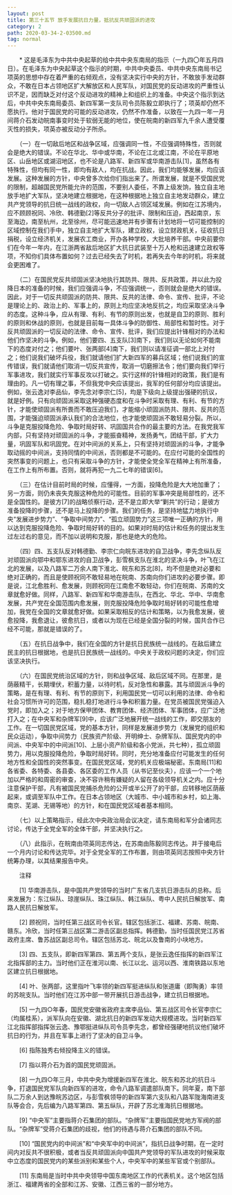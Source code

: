 ```yaml
---
layout: post
title: 第三十五节 放手发展抗日力量，抵抗反共顽固派的进攻
category: 2
path: 2020-03-34-2-03500.md
tag: normal
---
```


　　* 这是毛泽东为中共中央起草的给中共中央东南局的指示（一九四〇年五月四日）。在毛泽东为中央起草这个指示的时期，中共中央委员、中共中央东南局书记项英的思想中存在着严重的右倾观点，没有坚决实行中央的方针，不敢放手发动群众，不敢在日本占领地区扩大解放区和人民军队，对国民党的反动进攻的严重性认识不足，因而缺乏对付这个反动进攻的精神上和组织上的准备。中央这个指示到达后，中共中央东南局委员、新四军第一支队司令员陈毅立即执行了；项英却仍然不愿执行。他对于国民党的可能的反动进攻，仍然不作准备，以致在一九四一年一月间蒋介石发动皖南事变时处于软弱无能的地位，使在皖南的新四军九千余人遭受覆灭性的损失，项英亦被反动分子所杀。


　　（一）在一切敌后地区和战争区域，应强调同一性，不应强调特殊性，否则就会是绝大的错误。不论在华北、华中或华南，不论在江北或江南，不论在平原地区、山岳地区或湖沼地区，也不论是八路军、新四军或华南游击队[1]，虽然各有特殊性，但均有同一性，即均有敌人，均在抗战。因此，我们均能够发展，均应该发展。这种发展的方针，中央曾多次给你们指出来了。所谓发展，就是不受国民党的限制，超越国民党所能允许的范围，不要别人委任，不靠上级发饷，独立自主地放手地扩大军队，坚决地建立根据地，在这种根据地上独立自主地发动群众，建立共产党领导的抗日统一战线的政权，向一切敌人占领区域发展。例如在江苏境内，应不顾顾祝同、冷欣、韩德勤[2]等反共分子的批评、限制和压迫，西起南京，东至海边，南至杭州，北至徐州，尽可能迅速地并有步骤有计划地将一切可能控制的区域控制在我们手中，独立自主地扩大军队，建立政权，设立财政机关，征收抗日捐税，设立经济机关，发展农工商业，开办各种学校，大批培养干部。中央前要你们在今年一年内，在江浙两省敌后地区扩大抗日武装至十万人枪和迅速建立政权等项，不知你们具体布置如何？过去已经失去了时机，若再失去今年的时机，将来就会更困难了。

　　（二）在国民党反共顽固派坚决地执行其防共、限共、反共政策，并以此为投降日本的准备的时候，我们应强调斗争，不应强调统一，否则就会是绝大的错误。因此，对于一切反共顽固派的防共、限共、反共的法律、命令、宣传、批评，不论是理论上的、政治上的、军事上的，原则上均应坚决地反抗之，均应采取坚决斗争的态度。这种斗争，应从有理、有利、有节的原则出发，也就是自卫的原则、胜利的原则和休战的原则，也就是目前每一具体斗争的防御性、局部性和暂时性。对于反共顽固派的一切反动的法律、命令、宣传、批评，我们应提出针锋相对的办法和他们作坚决的斗争。例如，他们要四、五支队[3]南下，我们则以无论如何不能南下的态度对付之；他们要叶、张两部[4]南下，我们则以请准征调一部北上对付之；他们说我们破坏兵役，我们就请他们扩大新四军的募兵区域；他们说我们的宣传错误，我们就请他们取消一切反共宣传，取消一切磨擦法令；他们要向我们举行军事进攻，我们就实行军事反攻以打破之。实行这样的针锋相对的政策，我们是有理由的。凡一切有理之事，不但我党中央应该提出，我军的任何部分均应该提出。例如，张云逸对李品仙，李先念对李宗仁[5]，均是下级向上级提出强硬的抗议，就是好例。只有向顽固派采取这种强硬态度和在斗争时采取有理、有利、有节的方针，才能使顽固派有所畏而不敢压迫我们，才能缩小顽固派防共、限共、反共的范围，才能强迫顽固派承认我们的合法地位，也才能使顽固派不敢轻易分裂。所以，斗争是克服投降危险、争取时局好转、巩固国共合作的最主要的方法。在我党我军内部，只有坚持对顽固派的斗争，才能振奋精神，发扬勇气，团结干部，扩大力量，巩固军队和巩固党。在对中间派的关系上，只有坚持对顽固派的斗争，才能争取动摇的中间派，支持同情的中间派，否则都是不可能的。在应付可能的全国性的突然事变的问题上，也只有采取斗争的方针，才能使全党全军在精神上有所准备，在工作上有所布置。否则，就将再犯一九二七年的错误[6]。

　　（三）在估计目前时局的时候，应懂得，一方面，投降危险是大大地加重了；另一方面，则仍未丧失克服这种危险的可能性。目前的军事冲突是局部性的，还不是全国性的。是彼方[7]的战略侦察行动，还不是立即大举“剿共”的行动；是彼方准备投降的步骤，还不是马上投降的步骤。我们的任务，是坚持地猛力地执行中央“发展进步势力”、“争取中间势力”、“孤立顽固势力”这三项唯一正确的方针，用以达到克服投降危险、争取时局好转的目的。如果对时局的估计和任务的提出发生过左过右的意见，而不加以说明和克服，那也是绝大的危险。

　　（四）四、五支队反对韩德勤、李宗仁向皖东进攻的自卫战争，李先念纵队反对顽固派向鄂中和鄂东进攻的自卫战争，彭雪枫支队在淮北的坚决斗争，叶飞在江北的发展，以及八路军二万余人南下淮北、皖东和苏北[8]，均不但是绝对必要和绝对正确的，而且是使顾祝同不敢轻易地在皖南、苏南向你们进攻的必要步骤。即是说，江北愈胜利、愈发展，则顾祝同在江南愈不敢轻动，你们在皖南、苏南的文章就愈好做。同样，八路军、新四军和华南游击队，在西北、华北、华中、华南愈发展，共产党在全国范围内愈发展，则克服投降危险争取时局好转的可能性愈增加，我党在全国的文章就愈好做。如果采取相反的估计和策略，以为我愈发展，彼愈投降，我愈退让，彼愈抗日，或者以为现在已经是全国分裂的时候，国共合作已经不可能，那就是错误的了。

　　（五）在抗日战争中，我们在全国的方针是抗日民族统一战线的。在敌后建立民主的抗日根据地，也是抗日民族统一战线的。中央关于政权问题的决定，你们应该坚决执行。

　　（六）在国民党统治区域的方针，则和战争区域、敌后区域不同。在那里，是荫蔽精干，长期埋伏，积蓄力量，以待时机，反对急性和暴露。其与顽固派斗争的策略，是在有理、有利、有节的原则下，利用国民党一切可以利用的法律、命令和社会习惯所许可的范围，稳扎稳打地进行斗争和积蓄力量。在党员被国民党强迫入党时，即加入之；对于地方保甲团体、教育团体、经济团体、军事团体，应广泛地打入之；在中央军和杂牌军[9]中，应该广泛地展开统一战线的工作，即交朋友的工作。在一切国民党区域，党的基本方针，同样是发展进步势力（发展党的组织和民众运动），争取中间势力（民族资产阶级、开明绅士、杂牌军队、国民党内的中间派、中央军中的中间派[10]、上层小资产阶级和各小党派，共七种），孤立顽固势力，用以克服投降危险，争取时局好转。同时，充分地准备应付可能发生的任何地方性和全国性的突然事变。在国民党区域，党的机关应极端秘密。东南局[11]和各省委、各特委、各县委、各区委的工作人员（从书记至伙夫），应该一个一个地加以严格的和周密的审查，决不容许稍有嫌疑的人留在各级领导机关之内。应十分注意保护干部，凡有被国民党捕杀危险的公开或半公开了的干部，应转移地区荫蔽起来，或调至军队中工作。在日本占领地区（大城市、中小城市和乡村，如上海、南京、芜湖、无锡等地）的方针，和在国民党区域者基本相同。

　　（七）以上策略指示，经此次中央政治局会议决定，请东南局和军分会诸同志讨论，传达于全党全军的全体干部，并坚决执行之。

　　（八）此指示，在皖南由项英同志传达，在苏南由陈毅同志传达。并于接电后一个月内讨论和传达完毕。对于全党全军的工作布置，则由项英同志按照中央方针统筹办理，以其结果报告中央。


　　注释

　　[1] 华南游击队，是中国共产党领导的当时广东省几支抗日游击队的总称。后来发展为：东江纵队、琼崖纵队、珠江纵队、韩江纵队、粤中人民抗日解放军、南路人民抗日解放军。

　　[2] 顾祝同，当时任第三战区司令长官。辖区包括浙江、福建、苏南、皖南、赣东。冷欣，当时任第三战区第二游击区副总指挥。韩德勤，当时任国民党江苏省政府主席、鲁苏战区副总司令。辖区包括苏北、皖北以及鲁南的小块地方。

　　[3] 四、五支队，即新四军第四、第五两个支队，是张云逸任指挥的新四军江北指挥部的主力。当时他们正在淮河以南、长江以北、运河以西、淮南铁路以东地区建立抗日根据地。

　　[4] 叶、张两部，这里指叶飞率领的新四军挺进纵队和张道庸（即陶勇）率领的苏皖支队。当时他们在江苏中部一带开展抗日游击战争，建立抗日根据地。

　　[5] 一九四○年春，国民党安徽省政府主席李品仙、第五战区司令长官李宗仁（均属桂系），派军队向在安徽、湖北抗日的新四军发动大规模进攻。当时新四军江北指挥部指挥张云逸、豫鄂挺进纵队司令员李先念，都曾经强硬地抗议他们破坏抗日的行为，并且在军事上进行了坚决的自卫斗争。

　　[6] 指陈独秀右倾投降主义的错误。

　　[7] 指以蒋介石为首的国民党顽固派。

　　[8] 一九四○年三月，中共中央为增援新四军在淮北、皖东和苏北的抗日斗争，打退国民党军队向新四军的进攻，命令八路军调遣部队南下。同年夏，南下部队二万余人到达豫皖苏边区，与彭雪枫领导的新四军第六支队和八路军陇海南进支队等会合，先后编为八路军第四、第五纵队，开辟了苏北淮海抗日根据地。

　　[9] “中央军”主要指蒋介石集团的部队。“杂牌军”主要指国民党地方军阀的部队。“杂牌军”受蒋介石集团的歧视，他们的待遇与蒋介石集团的部队不同。

　　[10] “国民党内的中间派”和“中央军中的中间派”，指抗日战争时期，在一定时间内对反共不很积极，或者当反共顽固派向中国共产党领导的军队进攻的时候采取中立态度的国民党内的某些派别和某些个人，中央军中的某些军官或个别部队。

　　[11] 东南局是当时中共中央领导中国东南地区工作的代表机关。这个地区包括浙江、福建两省的全部和江苏、安徽、江西三省的一部分地方。
